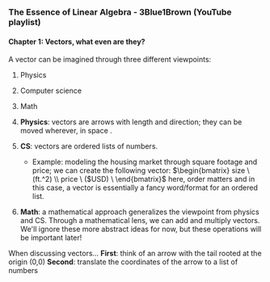### **The Essence of Linear Algebra**  - 3Blue1Brown (YouTube playlist)

#### Chapter 1: Vectors, what even are they?

A vector can be imagined through three different viewpoints:
  1. Physics
  2. Computer science
  3. Math

  1. **Physics**: vectors are arrows with length and direction; they can be moved wherever, in space .
  2. **CS**: vectors are ordered lists of numbers.
      - Example: modeling the housing market through square footage and price; we can create the following vector:
      $\begin{bmatrix}
              size \ (ft.^2) \\
              price \ ($USD) \\
              \end{bmatrix}$ here, order matters and in this case, a vector is essentially a fancy word/format for an ordered list.
  3. **Math**: a mathematical approach generalizes the viewpoint from physics and CS. Through a mathematical lens, we can add and multiply vectors. We'll ignore these more abstract ideas for now, but these operations will be important later!

When discussing vectors...
  **First**: think of an arrow with the tail rooted at the origin (0,0)
  **Second**: translate the coordinates of the arrow to a list of numbers
